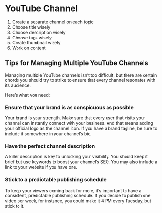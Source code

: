 # YouTube Channel

1. Create a separate channel on each topic
2. Choose title wisely
3. Choose description wisely
4. Choose tags wisely
5. Create thumbnail wisely
6. Work on content 

## Tips for Managing Multiple YouTube Channels
Managing multiple YouTube channels isn’t too difficult, but there are certain chords you should try to strike to ensure that every channel resonates with its audience.

Here’s what you need:

### Ensure that your brand is as conspicuous as possible
Your brand is your strength. Make sure that every user that visits your channel can instantly connect with your business. And that means adding your official logo as the channel icon. If you have a brand tagline, be sure to include it somewhere in your channel’s bio.
### Have the perfect channel description
A killer description is key to unlocking your visibility. You should keep it brief but use keywords to boost your channel’s SEO. You may also include a link to your website if you have one.
### Stick to a predictable publishing schedule
To keep your viewers coming back for more, it’s important to have a consistent, predictable publishing schedule. If you decide to publish one video per week, for instance, you could make it 4 PM every Tuesday, but stick to it.